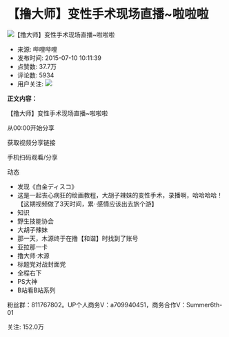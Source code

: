 # 【撸大师】变性手术现场直播~啦啦啦

![【撸大师】变性手术现场直播~啦啦啦](//i1.hdslb.com/bfs/archive/0e653e7d90390f12d130f766bb26578a4d91e6c9.jpg@518w_290h_1c_!web-video-share-cover.webp)

- 来源: 哔哩哔哩
- 发布时间: 2015-07-10 10:11:39
- 点赞数: 37.7万
- 评论数: 5934
- 用户关注: ![](//i1.hdslb.com/bfs/face/04275c8071dde26a8df0775c97095ce612cc2c8c.jpg@96w.webp)

**正文内容：**

【撸大师】变性手术现场直播~啦啦啦

从00:00开始分享

获取视频分享链接

手机扫码观看/分享

动态

- 发现《白金ディスコ》
- 这是一起丧心病狂的绘画教程，大胡子辣妹的变性手术，录播啊，哈哈哈哈！【这期视频做了3天时间，累··感情应该出去旅个游】
- 知识
- 野生技能协会
- 大胡子辣妹
- 那一天，木源终于在撸【和谐】时找到了账号
- 亚拉那一卡
- 撸大师·木源
- 标题党对战封面党
- 全程右下
- PS大神
- B站看B站系列

粉丝群：811767802。UP个人商务V：a709940451，商务合作V：Summer6th-01

关注: 152.0万